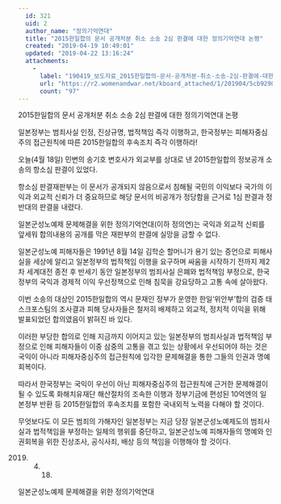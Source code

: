 ```yaml
---
  id: 321
  uid: 2
  author_name: "정의기억연대"
  title: "2015한일합의 문서 공개처분 취소 소송 2심 판결에 대한 정의기억연대 논평"
  created: "2019-04-19 10:49:01"
  updated: "2019-04-22 13:16:24"
  attachments: 
    - 
      label: "190419_보도자료_2015한일합의-문서-공개처분-취소-소송-2심-판결에-대한-정의기억연대-논평.hwp"
      url: "https://r2.womenandwar.net/kboard_attached/1/201904/5cb9290d255435693662.hwp"
      count: "97"
---
```

2015한일합의 문서 공개처분 취소 소송 2심 판결에 대한 정의기억연대 논평 

일본정부는 범죄사실 인정, 진상규명, 법적책임 즉각 이행하고, 한국정부는 피해자중심주의 접근원칙에 따른 2015한일합의 후속조치 즉각 이행하라! 

오늘(4월 18일) 민변의 송기호 변호사가 외교부를 상대로 낸 2015한일합의 정보공개 소송의 항소심 판결이 있었다. 

항소심 판결재판부는 이 문서가 공개되지 않음으로서 침해될 국민의 이익보다 국가의 이익과 외교적 신뢰가 더 중요하므로 해당 문서의 비공개가 정당함을 근거로 1심 판결과 정반대의 판결을 내렸다. 

일본군성노예제 문제해결을 위한 정의기억연대(이하 정의연)는 국익과 외교적 신뢰를 앞세워 합의내용의 공개를 막은 재판부의 판결에 실망을 금할 수 없다. 

일본군성노예 피해자들은 1991년 8월 14일 김학순 할머니가 용기 있는 증언으로 피해사실을 세상에 알리고 일본정부의 법적책임 이행을 요구하며 싸움을 시작하기 전까지 제2차 세계대전 종전 후 반세기 동안 일본정부의 범죄사실 은폐와 법적책임 부정으로, 한국정부의 국익과 경제적 이익 우선정책으로 인해 침묵을 강요당하고 고통 속에 살아왔다. 

이번 소송의 대상인 2015한일합의 역시 문재인 정부가 운영한 한일‘위안부’합의 검증 태스크포스팀의 조사결과 피해 당사자들은 철저히 배제하고 외교적, 정치적 이익을 위해 발표되었던 합의였음이 밝혀진 바 있다. 

이러한 부당한 합의로 인해 지금까지 이어지고 있는 일본정부의 범죄사실과 법적책임 부정으로 인해 피해자들이 이중 삼중의 고통을 겪고 있는 상황에서 우선되어야 하는 것은 국익이 아니라 피해자중심주의 접근원칙에 입각한 문제해결을 통한 그들의 인권과 명예회복이다.

따라서 한국정부는 국익이 우선이 아닌 피해자중심주의 접근원칙에 근거한 문제해결이 될 수 있도록 화해치유재단 해산절차의 조속한 이행과 정부기금에 편성된 10억엔의 일본정부 반환 등 2015한일합의 후속조치를 포함한 국내외적 노력을 다해야 할 것이다.

무엇보다도 이 모든 범죄의 가해자인 일본정부는 지금 당장 일본군성노예제도의 범죄사실과 법적책임을 부정하는 일체의 행위를 중단하고, 일본군성노예 피해자들의 명예와 인권회복을 위한 진상조사, 공식사죄, 배상 등의 책임을 이행해야 할 것이다. 

2019. 4. 18. 
일본군성노예제 문제해결을 위한 정의기억연대